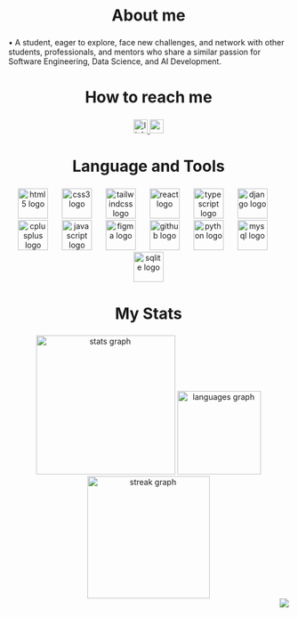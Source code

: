 ###

<h1 align="center">About me</h1>

###

<p align="left">• A student, eager to explore, face new challenges, and network with other students, professionals, and mentors who share a similar passion for Software Engineering, Data Science, and AI Development.</p>

###

<h1 align="center">How to reach me</h1>

###

<div align="center">
  <a href="https://www.linkedin.com/in/vuhoangan0106/" target="_blank">
    <img src="https://img.shields.io/static/v1?message=LinkedIn&logo=linkedin&label=&color=0077B5&logoColor=white&labelColor=&style=for-the-badge" height="25" alt="linkedin logo"  />
  </a>
  <a href="vulego2004@gmail.com" target="_blank">
    <img src="https://img.shields.io/static/v1?message=Gmail&logo=gmail&label=&color=D14836&logoColor=white&labelColor=&style=for-the-badge" height="25" alt="gmail logo"  />
  </a>
</div>

###

<h1 align="center">Language and Tools</h1>

###

<div align="center">
  <img src="https://cdn.jsdelivr.net/gh/devicons/devicon/icons/html5/html5-original.svg" height="54" alt="html5 logo"  />
  <img width="17" />
  <img src="https://cdn.jsdelivr.net/gh/devicons/devicon/icons/css3/css3-original.svg" height="54" alt="css3 logo"  />
  <img width="17" />
  <img src="https://cdn.jsdelivr.net/gh/devicons/devicon/icons/tailwindcss/tailwindcss-original-wordmark.svg" height="54" alt="tailwindcss logo"  />
  <img width="17" />
  <img src="https://cdn.jsdelivr.net/gh/devicons/devicon/icons/react/react-original.svg" height="54" alt="react logo"  />
  <img width="17" />
  <img src="https://cdn.jsdelivr.net/gh/devicons/devicon/icons/typescript/typescript-original.svg" height="54" alt="typescript logo"  />
  <img width="17" />
  <img src="https://cdn.jsdelivr.net/gh/devicons/devicon/icons/django/django-plain.svg" height="54" alt="django logo"  />
  <img width="17" />
  <img src="https://cdn.jsdelivr.net/gh/devicons/devicon/icons/cplusplus/cplusplus-original.svg" height="54" alt="cplusplus logo"  />
  <img width="17" />
  <img src="https://cdn.jsdelivr.net/gh/devicons/devicon/icons/javascript/javascript-original.svg" height="54" alt="javascript logo"  />
  <img width="17" />
  <img src="https://cdn.jsdelivr.net/gh/devicons/devicon/icons/figma/figma-original.svg" height="54" alt="figma logo"  />
  <img width="17" />
  <img src="https://cdn.jsdelivr.net/gh/devicons/devicon/icons/github/github-original.svg" height="54" alt="github logo"  />
  <img width="17" />
  <img src="https://cdn.jsdelivr.net/gh/devicons/devicon/icons/python/python-original.svg" height="54" alt="python logo"  />
  <img width="17" />
  <img src="https://cdn.jsdelivr.net/gh/devicons/devicon/icons/mysql/mysql-original.svg" height="54" alt="mysql logo"  />
  <img width="17" />
  <img src="https://cdn.jsdelivr.net/gh/devicons/devicon/icons/sqlite/sqlite-original.svg" height="54" alt="sqlite logo"  />
</div>

###

<h1 align="center">My Stats</h1>

###

<div align="center">
  <img src="https://github-readme-stats.vercel.app/api?username=saladnga&hide_title=false&hide_rank=false&show_icons=true&include_all_commits=true&count_private=true&disable_animations=false&theme=dracula&locale=en&hide_border=false&order=1" height="250" alt="stats graph"  />
  <img src="https://github-readme-stats.vercel.app/api/top-langs?username=saladnga&locale=en&hide_title=false&layout=compact&card_width=320&langs_count=5&theme=dracula&hide_border=false&order=2" height="150" alt="languages graph"  />
  <img src="https://streak-stats.demolab.com?user=saladnga&locale=en&mode=daily&theme=dark&hide_border=false&border_radius=5&order=3" height="220" alt="streak graph"  />
</div>

<div align="right">
  <img src="https://visitor-badge.laobi.icu/badge?page_id=saladnga.saladnga&right_color=darkviolet&left_text=Profile%20views"  />
</div>

###
